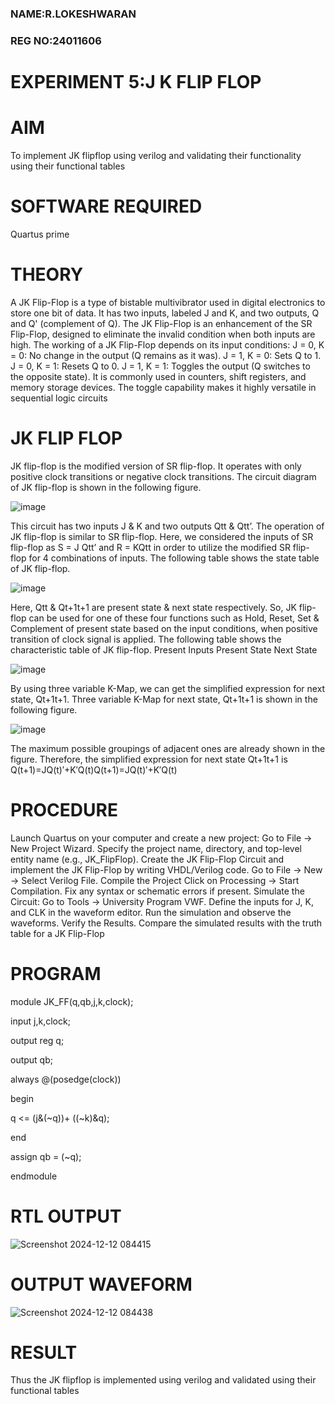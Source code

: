 ### NAME:R.LOKESHWARAN
### REG NO:24011606

# EXPERIMENT 5:J K FLIP FLOP

# AIM 

To implement  JK flipflop using verilog and validating their functionality using their functional tables

# SOFTWARE REQUIRED

Quartus prime

# THEORY

 A JK Flip-Flop is a type of bistable multivibrator used in digital electronics to store one bit of data. It
 has two inputs, labeled J and K, and two outputs, Q and Q' (complement of Q). The JK Flip-Flop is
 an enhancement of the SR Flip-Flop, designed to eliminate the invalid condition when both inputs
 are high.
 The working of a JK Flip-Flop depends on its input conditions:
 J = 0, K = 0: No change in the output (Q remains as it was). J = 1, K = 0: Sets Q to 1. J = 0, K = 1:
 Resets Q to 0. J = 1, K = 1: Toggles the output (Q switches to the opposite state).
 It is commonly used in counters, shift registers, and memory storage devices. The toggle capability
 makes it highly versatile in sequential logic circuits

# JK FLIP FLOP

JK flip-flop is the modified version of SR flip-flop. It operates with only positive clock transitions or negative clock transitions. The circuit diagram of JK flip-flop is shown in the following figure.

![image](https://github.com/naavaneetha/JKFLIPFLOP-USING-IF-ELSE/assets/154305477/a649c30b-232b-4558-b188-fd6c09845180)


This circuit has two inputs J & K and two outputs Qtt & Qtt’. The operation of JK flip-flop is similar to SR flip-flop. Here, we considered the inputs of SR flip-flop as S = J Qtt’ and R = KQtt in order to utilize the modified SR flip-flop for 4 combinations of inputs. The following table shows the state table of JK flip-flop.

![image](https://github.com/naavaneetha/JKFLIPFLOP-USING-IF-ELSE/assets/154305477/c4360742-e8a8-4937-b089-c46c0433f9a3)

 
Here, Qtt & Qt+1t+1 are present state & next state respectively. So, JK flip-flop can be used for one of these four functions such as Hold, Reset, Set & Complement of present state based on the input conditions, when positive transition of clock signal is applied. The following table shows the characteristic table of JK flip-flop. Present Inputs Present State Next State
 
![image](https://github.com/naavaneetha/JKFLIPFLOP-USING-IF-ELSE/assets/154305477/6c275261-a6d5-4c37-a3a7-1e88ca11c4cd)

By using three variable K-Map, we can get the simplified expression for next state, Qt+1t+1. Three variable K-Map for next state, Qt+1t+1 is shown in the following figure.
 
![image](https://github.com/naavaneetha/JKFLIPFLOP-USING-IF-ELSE/assets/154305477/5174f41b-0ce0-4329-a372-6d1943ea6673)

The maximum possible groupings of adjacent ones are already shown in the figure. Therefore, the simplified expression for next state Qt+1t+1 is Q(t+1)=JQ(t)′+K′Q(t)Q(t+1)=JQ(t)′+K′Q(t)

# PROCEDURE

 Launch Quartus on your computer and create a new project: Go to File → New Project Wizard.
 Specify the project name, directory, and top-level entity name (e.g., JK_FlipFlop).
 Create the JK Flip-Flop Circuit and implement the JK Flip-Flop by writing VHDL/Verilog code. Go to
 File → New → Select Verilog File.
 Compile the Project Click on Processing → Start Compilation.
 Fix any syntax or schematic errors if present.
 Simulate the Circuit: Go to Tools → University Program VWF.
 Define the inputs for J, K, and CLK in the waveform editor.
 Run the simulation and observe the waveforms.
 Verify the Results. Compare the simulated results with the truth table for a JK Flip-Flop

# PROGRAM

module JK_FF(q,qb,j,k,clock);

 input j,k,clock;
 
 output reg q;
 
 output qb;
 
 always @(posedge(clock))
 
 begin
 
 q <= (j&(~q))+ ((~k)&q);
 
 end
 
 assign qb = (~q);
 
 endmodule


# RTL OUTPUT

![Screenshot 2024-12-12 084415](https://github.com/user-attachments/assets/eb9ba7a1-dcfc-452a-a12c-2e3c41839d85)


# OUTPUT WAVEFORM

![Screenshot 2024-12-12 084438](https://github.com/user-attachments/assets/e5755a65-5051-4a3a-8571-df2859467063)


# RESULT

 Thus the JK flipflop is implemented using verilog and validated using their functional tables
